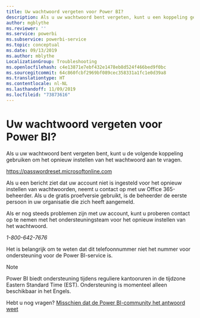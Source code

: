 ```yaml
---
title: Uw wachtwoord vergeten voor Power BI?
description: Als u uw wachtwoord bent vergeten, kunt u een koppeling gebruiken om het opnieuw instellen van het wachtwoord aan te vragen.
author: mgblythe
ms.reviewer: ''
ms.service: powerbi
ms.subservice: powerbi-service
ms.topic: conceptual
ms.date: 09/13/2019
ms.author: mblythe
LocalizationGroup: Troubleshooting
ms.openlocfilehash: c4e13871e7ebf432e1478eb8d524f466bed9f0bc
ms.sourcegitcommit: 64c860fcbf2969bf089cec358331a1fc1e0d39a8
ms.translationtype: HT
ms.contentlocale: nl-NL
ms.lasthandoff: 11/09/2019
ms.locfileid: "73873616"
---
```

# <a name="forgot-your-password-for-power-bi"></a>Uw wachtwoord vergeten voor Power BI?

Als u uw wachtwoord bent vergeten bent, kunt u de volgende koppeling gebruiken om het opnieuw instellen van het wachtwoord aan te vragen.

<https://passwordreset.microsoftonline.com>

Als u een bericht ziet dat uw account niet is ingesteld voor het opnieuw instellen van wachtwoorden, neemt u contact op met uw Office 365-beheerder. Als u de gratis proefversie gebruikt, is de beheerder de eerste persoon in uw organisatie die zich heeft aangemeld.

Als er nog steeds problemen zijn met uw account, kunt u proberen contact op te nemen met het ondersteuningsteam voor het opnieuw instellen van het wachtwoord.

*1-800-642-7676*

Het is belangrijk om te weten dat dit telefoonnummer niet het nummer voor ondersteuning voor de Power BI-service is.

> [!NOTE]
> Power BI biedt ondersteuning tijdens reguliere kantooruren in de tijdzone Eastern Standard Time (EST). Ondersteuning is momenteel alleen beschikbaar in het Engels.

Hebt u nog vragen? [Misschien dat de Power BI-community het antwoord weet](https://community.powerbi.com/)